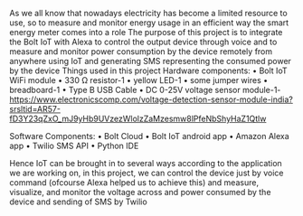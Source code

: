 As we all know that nowadays electricity has become a limited resource to use, so to measure and monitor energy usage in an efficient way the smart energy meter comes into a role
The purpose of this project is to integrate the Bolt IoT with Alexa to control the output device through voice and to measure and monitor power consumption by the device remotely from anywhere using IoT and generating SMS representing the consumed power by the device
Things used in this project
Hardware components:
•	Bolt IoT WiFi module
•	330 Ω resistor-1
•	yellow LED-1
•	some jumper wires
•	breadboard-1
•	Type B USB Cable
•	DC 0-25V voltage sensor module-1- https://www.electronicscomp.com/voltage-detection-sensor-module-india?srsltid=AR57-fD3Y23qZxO_mJ9yHb9UVzezWlolzZaMzesmw8lPfeNbShyHaZ1Qtlw

Software Components:
•	Bolt Cloud
•	Bolt IoT android app
•	Amazon Alexa app
•	Twilio SMS API
•	Python IDE


Hence IoT can be brought in to several ways according to the application we are working on, in this project, we can control the device just by voice command (ofcourse Alexa helped us to achieve this) and measure, visualize, and monitor the voltage across and power consumed by the device and sending of SMS by Twilio
